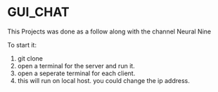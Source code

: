 # GUI_CHAT

This Projects was done as a follow along with the channel Neural Nine

To start it:
  1. git clone
  2. open a terminal for the server and run it.
  3. open a seperate terminal for each client.
  4. this will run on local host. you could change the ip address.
